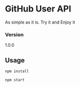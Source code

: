 # GitHub User API

As simple as it is. Try it and Enjoy it

### Version

1.0.0

## Usage

```bash
npm install
```

```bash
npm start
```
